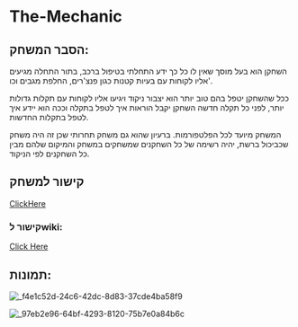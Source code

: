 # The-Mechanic
## הסבר המשחק:

השחקן הוא בעל מוסך שאין לו כל כך ידע התחלתי בטיפול ברכב, בתור התחלה מגיעים אליו לקוחות עם בעיות קטנות כגון פנצ'רים, החלפת מגבים וכו'.

ככל שהשחקן יטפל בהם טוב יותר הוא יצבור ניקוד ויגיעו אליו לקוחות עם תקלות גדולות יותר, לפני כל תקלה חדשה השחקן יקבל הוראות איך לטפל בתקלה וככה הוא יידע איך לטפל בתקלות החדשות.

המשחק מיועד לכל הפלטפורמות. ברעיון שהוא גם משחק תחרותי שכן זה היה משחק שכביכול ברשת, יהיה רשימה של כל השחקנים שמשחקים במשחק והמיקום שלהם מבין כל השחקנים לפי הניקוד.

## קישור למשחק
[ClickHere](https://afinish.itch.io/the-mechanick)

### קישור לwiki:

[Click Here](https://github.com/VideoGameTeam3/The-Mechanic/wiki)

## תמונות:

![_f4e1c52d-24c6-42dc-8d83-37cde4ba58f9](https://github.com/VideoGameTeam3/The-Mechanic/assets/118683420/53ffa154-d518-4f48-93b8-f4584f6b28b4)

![_97eb2e96-64bf-4293-8120-75b7e0a84b6c](https://github.com/VideoGameTeam3/The-Mechanic/assets/118683420/ea5091e8-9c58-499f-ae60-b5cf1afaf400)




